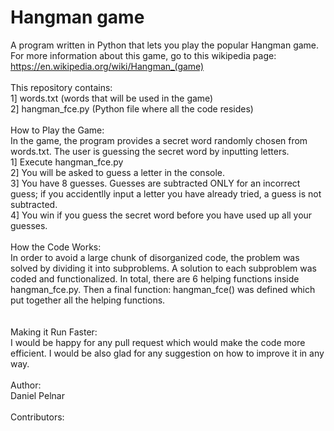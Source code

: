 # Hangman game
A program written in Python that lets you play the popular Hangman game. For more information about this game, go to this wikipedia page: https://en.wikipedia.org/wiki/Hangman_(game)
\
\
This repository contains:
\
1] words.txt  (words that will be used in the game)\
2] hangman_fce.py  (Python file where all the code resides)
\
\
How to Play the Game:
\
In the game, the program provides a secret word randomly chosen from words.txt. The user is guessing the secret word by inputting letters.
\
1] Execute hangman_fce.py\
2] You will be asked to guess a letter in the console.\
3] You have 8 guesses. Guesses are subtracted ONLY for an incorrect guess; if you accidentlly input a letter you have already tried, a guess is not subtracted.\
4] You win if you guess the secret word before you have used up all your guesses.
\
\
How the Code Works:
\
In order to avoid a large chunk of disorganized code, the problem was solved by dividing it into subproblems. A solution to each subproblem was coded and functionalized. In total, there are 6 helping functions inside hangman_fce.py. Then a final function: hangman_fce() was defined which put together all the helping functions.  
\
\
Making it Run Faster:
\
I would be happy for any pull request which would make the code more efficient. I would be also glad for any suggestion on how to improve it in any way.
\
\
Author:
\
Daniel Pelnar
\
\
Contributors:
